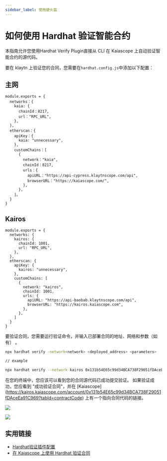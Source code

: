```yaml
---
sidebar_label: 使用硬头盔
---
```


# 如何使用 Hardhat 验证智能合约

本指南允许您使用Hardhat Verify Plugin直接从 CLI 在 Kaiascope 上自动验证智能合约的源代码。

要在 klaytn 上验证您的合同，您需要在`hardhat.config.js`中添加以下配置：

## 主网

```
module.exports = {
  networks：{
    kaia: {
      chainId：8217,
      url："RPC_URL",
    },
  },
  etherscan：{
    apiKey：{
      kaia: "unnecessary",
    },
    customChains：[
      {
        network："kaia",
        chainId：8217,
        urls：{
          apiURL："https://api-cypress.klaytnscope.com/api",
          browserURL："https://kaiascope.com/",
        },
      },
    ]。
  }
}

```

## Kairos

```
module.exports = {
  networks: {
    kairos: {
      chainId: 1001,
      url: "RPC_URL",
    },
  },
  etherscan: {
    apiKey: {
      kairos: "unnecessary",
    },
    customChains: [
      {
        network: "kairos",
        chainId: 1001,
        urls: {
          apiURL: "https://api-baobab.klaytnscope.com/api",
          browserURL: "https://kairos.kaiascope.com",
        },
      },
    ]
  }
}
```

要验证合同，您需要运行验证命令，并输入已部署合同的地址、网络和参数（如有） 。

```bash
npx hardhat verify -network<network> <deployed_address> <parameters>

// example

npx hardhat verify --network kairos 0x131b54E65c99d34BCA738F29051fDAceEa91C969 1000000000000000
```

在您的终端中，您应该可以看到您的合同源代码已成功提交验证。 如果验证成功，您应看到 "成功验证合同"，并在
[Kaiascope] (https://kairos.kaiascope.com/account/0x131b54E65c99d34BCA738F29051fDAceEa91C969?tabId=contractCode) 上有一个指向合同代码的链接。

![](/img/build/smart-contracts/verify/terminal-hh-verify-ss.png)

![](/img/build/smart-contracts/verify/scope-hh-verify-ss.png)

## 实用链接

- [Hardhat验证插件配置](https://docs.klaytnscope.com/contract/configuration-for-hardhat-verify-plugin)
- [在 Kaiascope 上使用 Hardhat 验证合同](https://klaytn.foundation/verifying-contracts-using-hardhat-on-klaytnscope)
